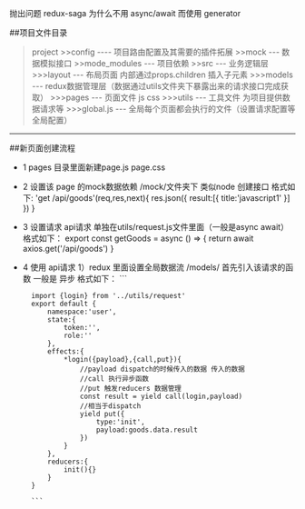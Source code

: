 
抛出问题
redux-saga 为什么不用 async/await 而使用 generator


##项目文件目录

>project
    >>config ---- 项目路由配置及其需要的插件拓展
    >>mock --- 数据模拟接口
    >>mode_modules --- 项目依赖
    >>src --- 业务逻辑层
        >>>layout --- 布局页面 内部通过props.children 插入子元素
        >>>models --- redux数据管理层（数据通过utils文件夹下暴露出来的请求接口完成获取）
        >>>pages --- 页面文件 js css
        >>>utils --- 工具文件 为项目提供数据请求等
        >>>global.js --- 全局每个页面都会执行的文件（设置请求配置等全局配置）

****

##新页面创建流程
- 1 pages 目录里面新建page.js page.css
- 2 设置该 page 的mock数据依赖 /mock/文件夹下 类似node 创建接口
    格式如下:
    'get /api/goods'(req,res,next){
        res.json({
            result:[{
                title:'javascript1'
            }]
        })
    }
- 3 设置请求 api请求 单独在utils/request.js文件里面（一般是async await）
    格式如下：
    export const getGoods = async () => {
        return await axios.get('/api/goods')
    }
- 4 使用 api请求 
    1）redux 里面设置全局数据流 /models/ 首先引入该请求的函数 一般是 异步
        格式如下：
        ```   

        import {login} from '../utils/request'
        export default {
            namespace:'user',
            state:{
                token:'',
                role:''
            },
            effects:{
                *login({payload},{call,put}){
                    //payload dispatch的时候传入的数据 传入的数据
                    //call 执行异步函数
                    //put 触发reducers 数据管理
                    const result = yield call(login,payload)
                    //相当于dispatch
                    yield put({
                        type:'init',
                        payload:goods.data.result
                    })
                }
            },
            reducers:{
                init(){}
            }
        }  

        ```


